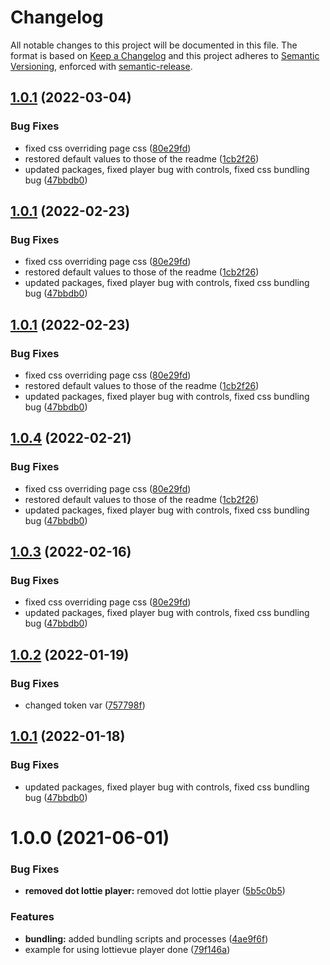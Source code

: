 # Changelog
All notable changes to this project will be documented in this file.
The format is based on [Keep a Changelog](https://keepachangelog.com/en/1.0.0/) and this project adheres to [Semantic Versioning](https://semver.org/spec/v2.0.0.html), enforced with [semantic-release](https://github.com/semantic-release/semantic-release).


## [1.0.1](https://github.com/LottieFiles/lottie-vue/compare/v1.0.0...v1.0.1) (2022-03-04)


### Bug Fixes

* fixed css overriding page css ([80e29fd](https://github.com/LottieFiles/lottie-vue/commit/80e29fd31bb601ea12370c5a3252c9c78ad56d5a))
* restored default values to those of the readme ([1cb2f26](https://github.com/LottieFiles/lottie-vue/commit/1cb2f261f2a8a7bb6bf9bae018fc1dacfdf7ffe9))
* updated packages, fixed player bug with controls, fixed css bundling bug ([47bbdb0](https://github.com/LottieFiles/lottie-vue/commit/47bbdb0ee51dd8771a078fb7370ce75acbf00d40))

## [1.0.1](https://github.com/LottieFiles/lottie-vue/compare/v1.0.0...v1.0.1) (2022-02-23)


### Bug Fixes

* fixed css overriding page css ([80e29fd](https://github.com/LottieFiles/lottie-vue/commit/80e29fd31bb601ea12370c5a3252c9c78ad56d5a))
* restored default values to those of the readme ([1cb2f26](https://github.com/LottieFiles/lottie-vue/commit/1cb2f261f2a8a7bb6bf9bae018fc1dacfdf7ffe9))
* updated packages, fixed player bug with controls, fixed css bundling bug ([47bbdb0](https://github.com/LottieFiles/lottie-vue/commit/47bbdb0ee51dd8771a078fb7370ce75acbf00d40))

## [1.0.1](https://github.com/LottieFiles/lottie-vue/compare/v1.0.0...v1.0.1) (2022-02-23)


### Bug Fixes

* fixed css overriding page css ([80e29fd](https://github.com/LottieFiles/lottie-vue/commit/80e29fd31bb601ea12370c5a3252c9c78ad56d5a))
* restored default values to those of the readme ([1cb2f26](https://github.com/LottieFiles/lottie-vue/commit/1cb2f261f2a8a7bb6bf9bae018fc1dacfdf7ffe9))
* updated packages, fixed player bug with controls, fixed css bundling bug ([47bbdb0](https://github.com/LottieFiles/lottie-vue/commit/47bbdb0ee51dd8771a078fb7370ce75acbf00d40))

## [1.0.4](https://github.com/LottieFiles/lottie-vue/compare/v1.0.0...v1.0.1) (2022-02-21)


### Bug Fixes

* fixed css overriding page css ([80e29fd](https://github.com/LottieFiles/lottie-vue/commit/80e29fd31bb601ea12370c5a3252c9c78ad56d5a))
* restored default values to those of the readme ([1cb2f26](https://github.com/LottieFiles/lottie-vue/commit/1cb2f261f2a8a7bb6bf9bae018fc1dacfdf7ffe9))
* updated packages, fixed player bug with controls, fixed css bundling bug ([47bbdb0](https://github.com/LottieFiles/lottie-vue/commit/47bbdb0ee51dd8771a078fb7370ce75acbf00d40))

## [1.0.3](https://github.com/LottieFiles/lottie-vue/compare/v1.0.0...v1.0.1) (2022-02-16)


### Bug Fixes

* fixed css overriding page css ([80e29fd](https://github.com/LottieFiles/lottie-vue/commit/80e29fd31bb601ea12370c5a3252c9c78ad56d5a))
* updated packages, fixed player bug with controls, fixed css bundling bug ([47bbdb0](https://github.com/LottieFiles/lottie-vue/commit/47bbdb0ee51dd8771a078fb7370ce75acbf00d40))

## [1.0.2](https://github.com/LottieFiles/lottie-vue/compare/v1.0.1...v1.0.2) (2022-01-19)


### Bug Fixes

* changed token var ([757798f](https://github.com/LottieFiles/lottie-vue/commit/757798f906b6ce594154187d0273b108197eb3af))

## [1.0.1](https://github.com/LottieFiles/lottie-vue/compare/v1.0.0...v1.0.1) (2022-01-18)


### Bug Fixes

* updated packages, fixed player bug with controls, fixed css bundling bug ([47bbdb0](https://github.com/LottieFiles/lottie-vue/commit/47bbdb0ee51dd8771a078fb7370ce75acbf00d40))

# 1.0.0 (2021-06-01)


### Bug Fixes

* **removed dot lottie player:** removed dot lottie player ([5b5c0b5](https://github.com/LottieFiles/lottie-vue/commit/5b5c0b5f91fa96c6501e69c62d7473b18b3e9dd3))


### Features

* **bundling:** added bundling scripts and processes ([4ae9f6f](https://github.com/LottieFiles/lottie-vue/commit/4ae9f6fd101aaa10da2dfd23bf9d752ab9a71293))
* example for using lottievue player done ([79f146a](https://github.com/LottieFiles/lottie-vue/commit/79f146a91fed1717c4df7a6b81d3ba7561cdacd2))
